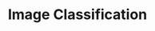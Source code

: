 ---
title: "Image Classification"

categories: ['']

tags: ['Image', 'Classification']

arabic: ['تصنيف الصور']

publishers: ['معجم مصطلحات التعلم الآلي والتعلم العميق وعلم البيانات']

types: "word"

slug: ""
---